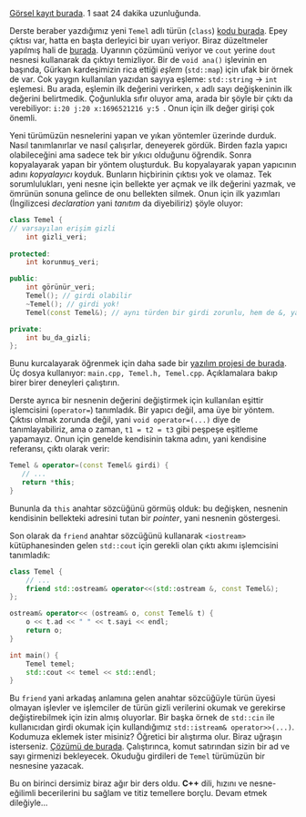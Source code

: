 [Görsel kayıt burada](https://drive.google.com/file/d/1Ls8NcHeju8L_yrY0eDc9ZUUdb_Faqyzr/view). 1 saat 24 dakika uzunluğunda.  

Derste beraber yazdığımız yeni `Temel` adlı türün (`class`) [kodu burada]( https://www.onlinegdb.com/IO4hMr9R-). Epey çıktısı var, hatta en başta derleyici bir uyarı veriyor. Biraz düzeltmeler yapılmış hali de [burada]( https://onlinegdb.com/8h299NKAP). Uyarının çözümünü veriyor ve `cout` yerine `dout` nesnesi kullanarak da çıktıyı temizliyor. Bir de `void ana()` işlevinin en başında, Gürkan kardeşimizin rica ettiği *eşlem* (`std::map`) için ufak bir örnek de var. Cok yaygın kullanılan yazıdan sayıya eşleme: `std::string` -> `int` eşlemesi. Bu arada, eşlemin ilk değerini verirken, `x` adlı sayı değişkeninin ilk değerini belirtmedik. Çoğunlukla sıfır oluyor ama, arada bir şöyle bir çıktı da verebiliyor: `i:20 j:20 x:1696521216 y:5 `. Onun için ilk değer girişi çok önemli.

Yeni türümüzün nesnelerini yapan ve yıkan yöntemler üzerinde durduk. Nasıl tanımlanırlar ve nasıl çalışırlar, deneyerek gördük. Birden fazla yapıcı olabileceğini ama sadece tek bir yıkıcı olduğunu öğrendik. Sonra kopyalayarak yapan bir yöntem oluşturduk. Bu kopyalayarak yapan yapıcının adını *kopyalayıcı* koyduk. Bunların hiçbirinin çıktısı yok ve olamaz. Tek sorumlulukları, yeni nesne için bellekte yer açmak ve ilk değerini yazmak, ve ömrünün sonuna gelince de onu bellekten silmek. Onun için ilk yazımları (İngilizcesi *declaration* yani *tanıtım* da diyebiliriz) şöyle oluyor:
```c++ 
class Temel {
// varsayılan erişim gizli
    int gizli_veri;
    
protected: 
    int korunmuş_veri;

public: 
    int görünür_veri;
    Temel(); // girdi olabilir
    ~Temel(); // girdi yok! 
    Temel(const Temel&); // aynı türden bir girdi zorunlu, hem de &, yani takma ad (reference) gerekli 

private: 
    int bu_da_gizli;
};
```

Bunu kurcalayarak öğrenmek için daha sade bir [yazılım projesi de burada](https://onlinegdb.com/Mzd1nDHWM). Üç dosya kullanıyor: `main.cpp, Temel.h, Temel.cpp`.  Açıklamalara bakıp birer birer deneyleri çalıştırın.  

Derste ayrıca bir nesnenin değerini değiştirmek için kullanılan eşittir işlemcisini (`operator=`) tanımladık. Bir yapıcı değil, ama üye bir yöntem. Çıktısı olmak zorunda değil, yani `void operator=(...)` diye de tanımlayabiliriz, ama o zaman, `t1 = t2 = t3` gibi peşpeşe eşitleme yapamayız. Onun için genelde kendisinin takma adını, yani kendisine referansı, çıktı olarak verir: 
```c++
Temel & operator=(const Temel& girdi) {
   // ...
   return *this;
}
```

Bununla da `this` anahtar sözcüğünü görmüş olduk: bu değişken, nesnenin kendisinin bellekteki adresini tutan bir *pointer*, yani nesnenin göstergesi.

Son olarak da `friend` anahtar sözcüğünü kullanarak `<iostream>` kütüphanesinden gelen `std::cout` için gerekli olan çıktı akımı işlemcisini tanımladık: 
```c++
class Temel { 
    // ...
    friend std::ostream& operator<<(std::ostream &, const Temel&);
}; 

ostream& operator<< (ostream& o, const Temel& t) {
    o << t.ad << " " << t.sayi << endl;
    return o;
}

int main() { 
    Temel temel;
    std::cout << temel << std::endl; 
}
``` 

Bu `friend` yani arkadaş anlamına gelen anahtar sözcüğüyle türün üyesi olmayan işlevler ve işlemciler de türün gizli verilerini okumak ve gerekirse değiştirebilmek için izin almış oluyorlar. Bir başka örnek de `std::cin` ile kullanıcıdan girdi okumak için kullandığımız `std::istream& operator>>(...)`. Kodumuza eklemek ister misiniz? Öğretici bir alıştırma olur. Biraz uğraşın isterseniz. [Çözümü de burada](https://onlinegdb.com/pI4w1tUIl2). Çalıştırınca, komut satırından sizin bir ad ve sayı girmenizi bekleyecek. Okuduğu girdileri de `Temel` türümüzün bir nesnesine yazacak.

Bu on birinci dersimiz biraz ağır bir ders oldu. **C++** dili, hızını ve nesne-eğilimli becerilerini bu sağlam ve titiz temellere borçlu. Devam etmek dileğiyle... 